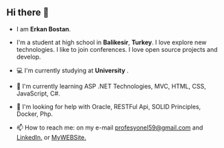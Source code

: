 ## Hi there 👋
- I am **Erkan Bostan**.

- I'm a student at high school in **Balikesir**, **Turkey**. I love explore new technologies. I like to join conferences. I love open source projects and develop.

- 💻 I'm currently studying at **University** .

- 🌱 I'm currently learning ASP .NET Technologies, MVC, HTML, CSS, JavaScript, C#.

- 👀 I'm looking for help with Oracle, RESTFul Api, SOLID Principles, Docker, Php.

- 📫 How to reach me: on my e-mail profesyonel59@gmail.com and [LinkedIn.](https://www.linkedin.com/in/erkan-bostan-11257a210/) or [MyWEBSite.](https://erkanbostan.com)
